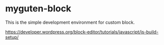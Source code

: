 # myguten-block

This is the simple development environment for custom block. 

https://developer.wordpress.org/block-editor/tutorials/javascript/js-build-setup/
